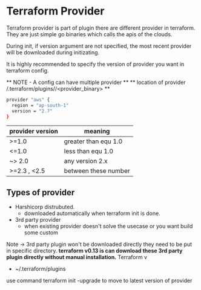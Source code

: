 # Terraform Provider
Terraform provider is part of plugin there are different provider in terraform.
They are just simple go binaries which calls the apis of the clouds.

During init, if version argument are not specified, the most recent provider will be downloaded during initizating.

It is highly recommended to specify the version of provider you want in terraform config.

** NOTE - A config can have multiple provider  **
** location of provider /.terraform/plugins/<ostype>/<provider_binary> **


```sh
provider "aws" {
  region = "ap-south-1"
  version = "2.7"
}
```

| provider version | meaning|
| ------------- | ------------- |
| >=1.0          | greater than equ 1.0|
| <=1.0   | less than equ 1.0  |
| ~> 2.0  | any version 2.x |
| >=2.3 , <2.5 | between these number


## Types of provider
- Harshicorp distrubuted.
    - downloaded automatically when terraform init is done.
- 3rd party provider
  - when existing provider doesn't solve the usecase or you want build some custom

Note -> 3rd party plugin won't be downloaded directly they need to be put in specific directory.
**terraform v0.13 is can download these 3rd party plugin directly without manual installation.**
Terraform v
- ~/.terraform/plugins

use command 
terraform init -upgrade
to move to latest version of provider

